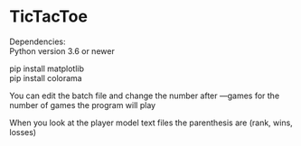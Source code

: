 # TicTacToe

Dependencies:</br>
Python version 3.6 or newer</br>

pip install matplotlib</br>
pip install colorama

You can edit the batch file and change the number after —games for the number of games the program will play

When you look at the player model text files the parenthesis are (rank, wins, losses)
